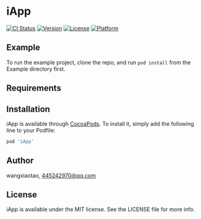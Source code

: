 # iApp

[![CI Status](https://img.shields.io/travis/wangxiaotao/iApp.svg?style=flat)](https://travis-ci.org/wangxiaotao/iApp)
[![Version](https://img.shields.io/cocoapods/v/iApp.svg?style=flat)](https://cocoapods.org/pods/iApp)
[![License](https://img.shields.io/cocoapods/l/iApp.svg?style=flat)](https://cocoapods.org/pods/iApp)
[![Platform](https://img.shields.io/cocoapods/p/iApp.svg?style=flat)](https://cocoapods.org/pods/iApp)

## Example

To run the example project, clone the repo, and run `pod install` from the Example directory first.

## Requirements

## Installation

iApp is available through [CocoaPods](https://cocoapods.org). To install
it, simply add the following line to your Podfile:

```ruby
pod 'iApp'
```

## Author

wangxiaotao, 445242970@qq.com

## License

iApp is available under the MIT license. See the LICENSE file for more info.
